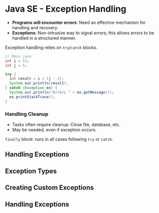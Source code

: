 # Java SE - Exception Handling

* **Programs will encounter errors**: Need an effective mechanism for handling and recovery.
* **Exceptions**: Non-intrusive way to signal errors; this allows errors to be handled in a structured manner.

Exception handling relies on `try`/`catch` blocks.

```java
// Main.java
int i = 12;
int j = 5;

try {
  int result = i / (j - 2);
  System.out.println(result);
} catch (Exception ex) {
  System.out.println("ErrorL " + ex.getMessage());
  ex.printStackTrace();
}
```

### Handling Cleanup

* Tasks often require cleanup: Close file, database, etc.
* May be needed, even if exception occurs.

`finally` block: runs in all cases following `try` or `catch`.

## Handling Exceptions

## Exception Types

## Creating Custom Exceptions

## Handling Exceptions

